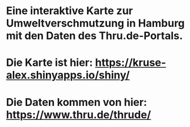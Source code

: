 # Eine interaktive Karte zur Umweltverschmutzung in Hamburg mit den Daten des Thru.de-Portals.
# Die Karte ist hier: https://kruse-alex.shinyapps.io/shiny/ 
# Die Daten kommen von hier: https://www.thru.de/thrude/
